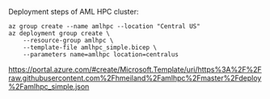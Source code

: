 
Deployment steps of AML HPC cluster:

```
az group create --name amlhpc --location "Central US"
az deployment group create \
	--resource-group amlhpc \
   	--template-file amlhpc_simple.bicep \
	--parameters name=amlhpc location=centralus
```

https://portal.azure.com/#create/Microsoft.Template/uri/https%3A%2F%2Fraw.githubusercontent.com%2Fhmeiland%2Famlhpc%2Fmaster%2Fdeploy%2Famlhpc_simple.json
